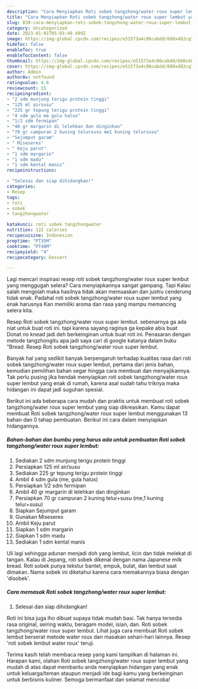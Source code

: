 ```yaml
---
description: "Cara Menyiapkan Roti sobek tangzhong/water roux super lembut yang Lezat, Buat Buka Puasa Bikin Ngiler"
title: "Cara Menyiapkan Roti sobek tangzhong/water roux super lembut yang Lezat, Buat Buka Puasa Bikin Ngiler"
slug: 839-cara-menyiapkan-roti-sobek-tangzhong-water-roux-super-lembut-yang-lezat-buat-buka-puasa-bikin-ngiler
category: Uncategorized
date: 2023-01-01T05:03:49.499Z
image: https://img-global.cpcdn.com/recipes/e51573a4c06cabdd/680x482cq70/roti-sobek-tangzhongwater-roux-super-lembut-foto-resep-utama.jpg
hideToc: false
enableToc: true
enableTocContent: false
thumbnail: https://img-global.cpcdn.com/recipes/e51573a4c06cabdd/680x482cq70/roti-sobek-tangzhongwater-roux-super-lembut-foto-resep-utama.jpg
cover: https://img-global.cpcdn.com/recipes/e51573a4c06cabdd/680x482cq70/roti-sobek-tangzhongwater-roux-super-lembut-foto-resep-utama.jpg
author: Admin
authorAv: notfound
ratingvalue: 4.6
reviewcount: 15
recipeingredient:
- "2 sdm munjung terigu protein tinggi"
- "125 ml airsusu"
- "225 gr tepung terigu protein tinggi"
- "4 sdm gula me gula halus"
- "1/2 sdm fermipan"
- "40 gr margarin di lelehkan dan dinginkan"
- "70 gr campuran 2 kuning telursusu me1 kuning telursusu"
- "Sejumput garam"
- " Miseseres"
- " Keju parut"
- "1 sdm margarin"
- "1 sdm madu"
- "1 sdm kental manis"
recipeinstructions:

- "Selesai dan siap dihidangkan!"
categories:
- Resep
tags:
- roti
- sobek
- tangzhongwater

katakunci: roti sobek tangzhongwater 
nutrition: 122 calories
recipecuisine: Indonesian
preptime: "PT35M"
cooktime: "PT48M"
recipeyield: "4"
recipecategory: Dessert

---
```



Lagi mencari inspirasi resep roti sobek tangzhong/water roux super lembut yang menggugah selera? Cara menyiapkannya sangat gampang. Tapi Kalau salah mengolah maka hasilnya tidak akan memuaskan dan justru cenderung tidak enak. Padahal roti sobek tangzhong/water roux super lembut yang enak harusnya Kan memiliki aroma dan rasa yang mampu memancing selera kita.


Resep Roti sobek tangzhong/water roux super lembut. sebenarnya ga ada niat untuk buat roti ini. tapi karena sayang raginya ga kepake abis buat Donat no knead jadi deh berkeinginan untuk buat roti ini. Penasaran dengan metode tangzhongitu apa jadi saya cari di google katanya dalam buku &#34;Bread. Resep Roti sobek tangzhong/water roux super lembut.

Banyak hal yang sedikit banyak berpengaruh terhadap kualitas rasa dari roti sobek tangzhong/water roux super lembut, pertama dari jenis bahan, kemudian pemilihan bahan segar hingga cara membuat dan menyajikannya. Tak perlu pusing jika hendak menyiapkan roti sobek tangzhong/water roux super lembut yang enak di rumah, karena asal sudah tahu triknya maka hidangan ini dapat jadi suguhan spesial.


Berikut ini ada beberapa cara mudah dan praktis untuk membuat roti sobek tangzhong/water roux super lembut yang siap dikreasikan. Kamu dapat membuat Roti sobek tangzhong/water roux super lembut menggunakan 13 bahan dan 0 tahap pembuatan. Berikut ini cara dalam menyiapkan hidangannya.

<!--inarticleads1-->

##### Bahan-bahan dan bumbu yang harus ada untuk pembuatan Roti sobek tangzhong/water roux super lembut:

1. Sediakan 2 sdm munjung terigu protein tinggi
1. Persiapkan 125 ml air/susu
1. Sediakan 225 gr tepung terigu protein tinggi
1. Ambil 4 sdm gula (me, gula halus)
1. Persiapkan 1/2 sdm fermipan
1. Ambil 40 gr margarin di lelehkan dan dinginkan
1. Persiapkan 70 gr campuran 2 kuning telur+susu (me,1 kuning telur+susu)
1. Siapkan Sejumput garam
1. Gunakan  Miseseres
1. Ambil  Keju parut
1. Siapkan 1 sdm margarin
1. Siapkan 1 sdm madu
1. Sediakan 1 sdm kental manis


Uli lagi sehingga adunan menjadi doh yang lembut, licin dan tidak melekat di tangan. Kalau di Jepang, roti sobek dikenal dengan nama Japanese milk bread. Roti sobek punya tekstur bantet, empuk, bulat, dan lembut saat dimakan. Nama sobek ini diketahui karena cara memakannya biasa dengan &#39;disobek&#39;. 

<!--inarticleads2-->

##### Cara memasak Roti sobek tangzhong/water roux super lembut:


1. Selesai dan siap dihidangkan!

Roti ini bisa juga lho dibuat supaya tidak mudah basi. Tak hanya tersedia rasa original, seiring waktu, beragam model, isian, dan. Roti sobek tangzhong/water roux super lembut. Lihat juga cara membuat Roti sobek lembut berserat metode water roux dan masakan sehari-hari lainnya. Resep &#39;roti sobek lembut water roux&#39; teruji. 

Terima kasih telah membaca resep yang kami tampilkan di halaman ini. Harapan kami, olahan Roti sobek tangzhong/water roux super lembut yang mudah di atas dapat membantu anda menyiapkan hidangan yang enak untuk keluarga/teman ataupun menjadi ide bagi kamu yang berkeinginan untuk berbisnis kuliner. Semoga bermanfaat dan selamat mencoba!
